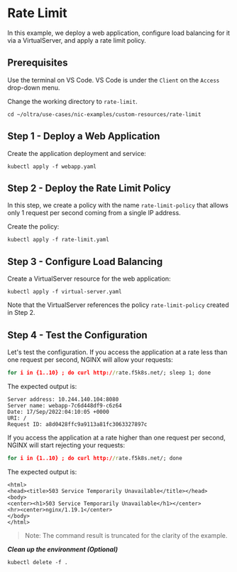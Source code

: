 # Rate Limit

In this example, we deploy a web application, configure load balancing for it via a VirtualServer, and apply a rate limit policy.

## Prerequisites

Use the terminal on VS Code. VS Code is under the `Client` on the `Access` drop-down menu. 

Change the working directory to `rate-limit`.
```
cd ~/oltra/use-cases/nic-examples/custom-resources/rate-limit
```

## Step 1 - Deploy a Web Application

Create the application deployment and service:
```
kubectl apply -f webapp.yaml
```

## Step 2 - Deploy the Rate Limit Policy

In this step, we create a policy with the name `rate-limit-policy` that allows only 1 request per second coming from a single IP address.

Create the policy:
```
kubectl apply -f rate-limit.yaml
```

## Step 3 - Configure Load Balancing

Create a VirtualServer resource for the web application:
```
kubectl apply -f virtual-server.yaml
```

Note that the VirtualServer references the policy `rate-limit-policy` created in Step 2.

## Step 4 - Test the Configuration

Let's test the configuration. If you access the application at a rate less than one request per second, NGINX will allow your requests:
```cmd
for i in {1..10} ; do curl http://rate.f5k8s.net/; sleep 1; done
```

The expected output is:
```
Server address: 10.244.140.104:8080
Server name: webapp-7c6d448df9-c6z64
Date: 17/Sep/2022:04:10:05 +0000
URI: /
Request ID: a8d0428ffc9a9113a81fc3063327897c
```

If you access the application at a rate higher than one request per second, NGINX will start rejecting your requests:
```cmd
for i in {1..10} ; do curl http://rate.f5k8s.net/; done
```

The expected output is:
```
<html>
<head><title>503 Service Temporarily Unavailable</title></head>
<body>
<center><h1>503 Service Temporarily Unavailable</h1></center>
<hr><center>nginx/1.19.1</center>
</body>
</html>
```

> Note: The command result is truncated for the clarity of the example.


***Clean up the environment (Optional)***
```
kubectl delete -f .
```    